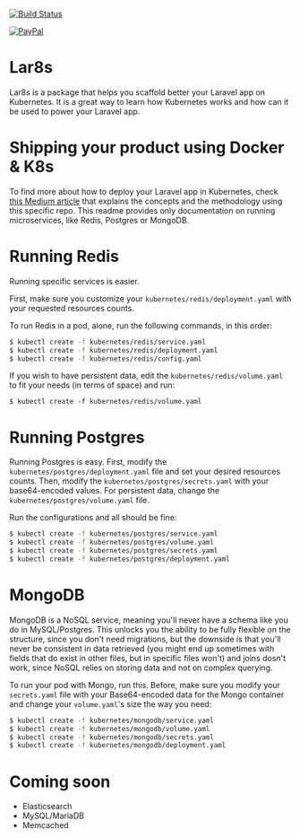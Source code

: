[![Build Status](https://travis-ci.org/rennokki/lar8s.svg?branch=master)](https://travis-ci.org/rennokki/lar8s)

[![PayPal](https://img.shields.io/badge/PayPal-donate-blue.svg)](https://paypal.me/rennokki)

# Lar8s
Lar8s is a package that helps you scaffold better your Laravel app on Kubernetes. It is a great way to learn how Kubernetes works and how can it be used to power your Laravel app.

# Shipping your product using Docker & K8s
To find more about how to deploy your Laravel app in Kubernetes, check [this Medium article](https://medium.com/@alexrenoki/run-laravel-on-kubernetes-5259188b10ca) that explains the concepts and the methodology using this specific repo.
This readme provides only documentation on running microservices, like Redis, Postgres or MongoDB.

# Running Redis
Running specific services is easier. 

First, make sure you customize your `kubernetes/redis/deployment.yaml` with your requested resources counts.

To run Redis in a pod, alone, run the following commands, in this order:
```bash
$ kubectl create -f kubernetes/redis/service.yaml
$ kubectl create -f kubernetes/redis/deployment.yaml
$ kubectl create -f kubernetes/redis/config.yaml
```

If you wish to have persistent data, edit the `kubernetes/redis/volume.yaml` to fit your needs (in terms of space) and run:
```
$ kubectl create -f kubernetes/redis/volume.yaml
```

# Running Postgres
Running Postgres is easy. First, modify the `kubernetes/postgres/deployment.yaml` file and set your desired resources counts. Then, modify the `kubernetes/postgres/secrets.yaml` with your base64-encoded values. For persistent data, change the `kubernetes/postgres/volume.yaml` file.

Run the configurations and all should be fine:
```bash
$ kubectl create -f kubernetes/postgres/service.yaml
$ kubectl create -f kubernetes/postgres/volume.yaml
$ kubectl create -f kubernetes/postgres/secrets.yaml
$ kubectl create -f kubernetes/postgres/deployment.yaml
```

# MongoDB
MongoDB is a NoSQL service, meaning you'll never have a schema like you do in MySQL/Postgres. This unlocks you the ability to be fully flexible on the structure, since you don't need migrations, but the downside is that you'll never be consistent in data retrieved (you might end up sometimes with fields that do exist in other files, but in specific files won't) and joins dosn't work, since NoSQL relies on storing data and not on complex querying.

To run your pod with Mongo, run this. Before, make sure you modify your `secrets.yaml` file with your Base64-encoded data for the Mongo container and change your `volume.yaml`'s size the way you need:
```bash
$ kubectl create -f kubernetes/mongodb/service.yaml
$ kubectl create -f kubernetes/mongodb/volume.yaml
$ kubectl create -f kubernetes/mongodb/secrets.yaml
$ kubectl create -f kubernetes/mongodb/deployment.yaml
```

# Coming soon
* Elasticsearch
* MySQL/MariaDB
* Memcached
